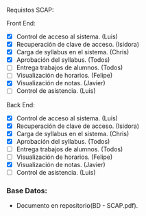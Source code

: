 Requistos SCAP:

Front End:

- [x] Control de acceso al sistema. (Luis)
- [x] Recuperación de clave de acceso. (Isidora)
- [x] Carga de syllabus en el sistema. (Chris)
- [x] Aprobación del syllabus. (Todos)
- [ ] Entrega trabajos de alumnos. (Todos)
- [ ] Visualización de horarios. (Felipe)
- [x] Visualización de notas. (Javier)
- [ ] Control de asistencia. (Luis)

Back End:

- [x] Control de acceso al sistema. (Luis)
- [x] Recuperación de clave de acceso. (Isidora)
- [x] Carga de syllabus en el sistema. (Chris)
- [x] Aprobación del syllabus. (Todos)
- [ ] Entrega trabajos de alumnos. (Todos)
- [ ] Visualización de horarios. (Felipe)
- [x] Visualización de notas. (Javier)
- [ ] Control de asistencia. (Luis)

### Base Datos:

- Documento en repositorio(BD - SCAP.pdf).
